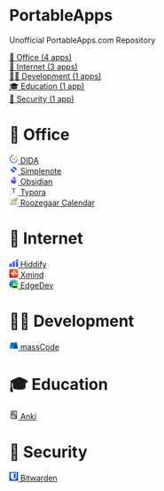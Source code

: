 # PortableApps
Unofficial PortableApps.com Repository  

[🏢 Office (4 apps)](https://github.com/xmha97/PortableApps/tree/main?tab=readme-ov-file#-office)  
[🛜 Internet (3 apps)](https://github.com/xmha97/PortableApps/tree/main?tab=readme-ov-file#-internet)  
[👨‍💻 Development (1 apps)](https://github.com/xmha97/PortableApps/tree/main?tab=readme-ov-file#-development)  
[🎓 Education (1 app)](https://github.com/xmha97/PortableApps/tree/main?tab=readme-ov-file#-education)  
[🔐 Security (1 app)](https://github.com/xmha97/PortableApps/tree/main?tab=readme-ov-file#-security)  
# 🏢 Office
[![DIDA](https://raw.githubusercontent.com/xmha97/PortableApps/main/DIDAPortable/App/AppInfo/appicon_16.png) DIDA](https://github.com/xmha97/PortableApps/releases?q=DIDA&expanded=true)  
[![Simplenote](https://raw.githubusercontent.com/xmha97/PortableApps/main/SimplenotePortable/App/AppInfo/appicon_16.png) Simplenote](https://github.com/xmha97/PortableApps/releases?q=Simplenote&expanded=true)  
[![Obsidian](https://raw.githubusercontent.com/xmha97/PortableApps/main/ObsidianPortable/App/AppInfo/appicon_16.png) Obsidian](https://github.com/xmha97/PortableApps/releases?q=Obsidian&expanded=true)  
[![Typora](https://raw.githubusercontent.com/xmha97/PortableApps/main/TyporaPortable/App/AppInfo/appicon_16.png) Typora](https://github.com/xmha97/PortableApps/releases?q=Typora&expanded=true)  
[![Roozegaar Calendar](https://raw.githubusercontent.com/xmha97/PortableApps/main/RoozegaarCalendarPortable/App/AppInfo/appicon_16.png) Roozegaar Calendar](https://github.com/xmha97/PortableApps/releases?q=Roozegaar%20Calendar&expanded=true)  
# 🛜 Internet
[![Hiddify](https://raw.githubusercontent.com/xmha97/PortableApps/main/HiddifyPortable/App/AppInfo/appicon_16.png) Hiddify](https://github.com/xmha97/PortableApps/releases?q=Hiddify&expanded=true)  
[![Xmind](https://raw.githubusercontent.com/xmha97/PortableApps/main/XmindPortable/App/AppInfo/appicon_16.png) Xmind](https://github.com/xmha97/PortableApps/releases?q=Xmind&expanded=true)  
[![EdgeDev](https://raw.githubusercontent.com/xmha97/PortableApps/main/MicrosoftEdgePortableDev/App/AppInfo/appicon_16.png) EdgeDev](https://github.com/xmha97/PortableApps/releases?q=EdgeDev&expanded=true)  
# 👨‍💻 Development
[![massCode](https://raw.githubusercontent.com/xmha97/PortableApps/main/massCodePortable/App/AppInfo/appicon_16.png) massCode](https://github.com/xmha97/PortableApps/releases?q=massCode&expanded=true)  
# 🎓 Education
[![Anki](https://raw.githubusercontent.com/xmha97/PortableApps/main/AnkiPortable/App/AppInfo/appicon_16.png) Anki](https://github.com/xmha97/PortableApps/releases?q=Anki&expanded=true)  
# 🔐 Security
[![Bitwarden](https://raw.githubusercontent.com/xmha97/PortableApps/main/BitwardenPortable/App/AppInfo/appicon_16.png) Bitwarden](https://github.com/xmha97/PortableApps/releases?q=Bitwarden&expanded=true)  
